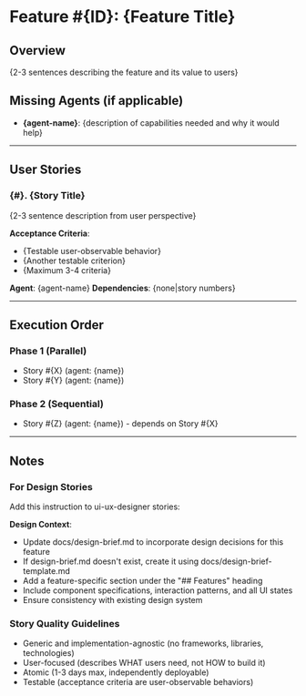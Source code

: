 # Feature #{ID}: {Feature Title}

## Overview
{2-3 sentences describing the feature and its value to users}

## Missing Agents (if applicable)
- **{agent-name}**: {description of capabilities needed and why it would help}

---

## User Stories

### {#}. {Story Title}
{2-3 sentence description from user perspective}

**Acceptance Criteria**:
- {Testable user-observable behavior}
- {Another testable criterion}
- {Maximum 3-4 criteria}

**Agent**: {agent-name}
**Dependencies**: {none|story numbers}

---

## Execution Order

### Phase 1 (Parallel)
- Story #{X} (agent: {name})
- Story #{Y} (agent: {name})

### Phase 2 (Sequential)
- Story #{Z} (agent: {name}) - depends on Story #{X}

---

## Notes

### For Design Stories
Add this instruction to ui-ux-designer stories:

**Design Context**:
- Update docs/design-brief.md to incorporate design decisions for this feature
- If design-brief.md doesn't exist, create it using docs/design-brief-template.md
- Add a feature-specific section under the "## Features" heading
- Include component specifications, interaction patterns, and all UI states
- Ensure consistency with existing design system

### Story Quality Guidelines
- Generic and implementation-agnostic (no frameworks, libraries, technologies)
- User-focused (describes WHAT users need, not HOW to build it)
- Atomic (1-3 days max, independently deployable)
- Testable (acceptance criteria are user-observable behaviors)
